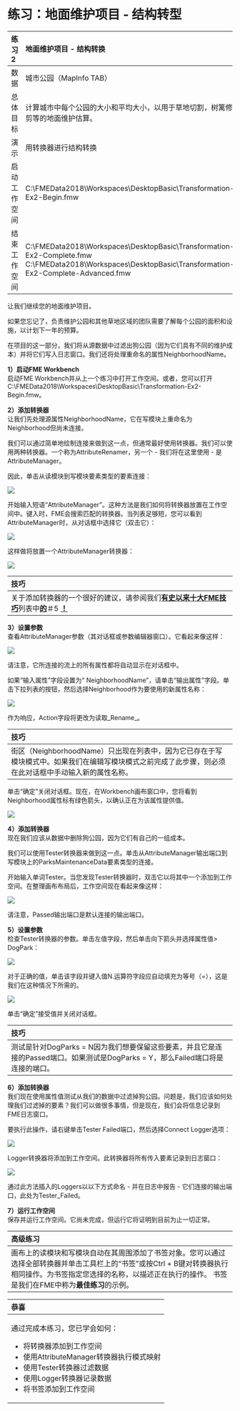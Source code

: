 # 练习：地面维护项目 - 结构转型

|  练习2 |  地面维护项目 - 结构转换 |
| :--- | :--- |
| 数据 | 城市公园（MapInfo TAB） |
| 总体目标 | 计算城市中每个公园的大小和平均大小，以用于草地切割，树篱修剪等的地面维护估算。 |
| 演示 | 用转换器进行结构转换 |
| 启动工作空间 | C:\FMEData2018\Workspaces\DesktopBasic\Transformation-Ex2-Begin.fmw |
| 结束工作空间 | C:\FMEData2018\Workspaces\DesktopBasic\Transformation-Ex2-Complete.fmw C:\FMEData2018\Workspaces\DesktopBasic\Transformation-Ex2-Complete-Advanced.fmw |

让我们继续您的地面维护项目。

如果您忘记了，负责维护公园和其他草地区域的团队需要了解每个公园的面积和设施，以计划下一年的预算。

在项目的这一部分，我们将从源数据中过滤出狗公园（因为它们具有不同的维护成本）并将它们写入日志窗口。我们还将处理重命名的属性NeighborhoodName。

  
**1）启动FME Workbench**  
启动FME Workbench并从上一个练习中打开工作空间。或者，您可以打开C:\FMEData2018\Workspaces\DesktopBasic\Transformation-Ex2-Begin.fmw。

  
**2）添加转换器**  
让我们先处理源属性NeighborhoodName，它在写模块上重命名为Neighborhood但尚未连接。

我们可以通过简单地绘制连接来做到这一点，但通常最好使用转换器。我们可以使用两种转换器。一个称为AttributeRenamer，另一个 - 我们将在这里使用 - 是AttributeManager。

因此，单击从读模块到写模块要素类型的要素连接：

[![](../../.gitbook/assets/img2.206.ex2.selectedfeatureconnection.png)](https://github.com/safesoftware/FMETraining/blob/Desktop-Basic-2018/DesktopBasic2Transformation/Images/Img2.206.Ex2.SelectedFeatureConnection.png)

开始输入短语“AttributeManager”。这种方法是我们如何将转换器放置在工作空间中。键入时，FME会搜索匹配的转换器。当列表足够短，您可以看到AttributeManager时，从对话框中选择它（双击它）：

[![](../../.gitbook/assets/img2.207.ex2.quickaddattrmanager.png)](https://github.com/safesoftware/FMETraining/blob/Desktop-Basic-2018/DesktopBasic2Transformation/Images/Img2.207.Ex2.QuickAddAttrManager.png)

这样做将放置一个AttributeManager转换器：

[![](../../.gitbook/assets/img2.208.ex2.attrmanageroncanvas.png)](https://github.com/safesoftware/FMETraining/blob/Desktop-Basic-2018/DesktopBasic2Transformation/Images/Img2.208.Ex2.AttrManagerOnCanvas.png)

|  技巧 |
| :--- |
|  关于添加转换器的一个很好的建议，请参阅我们[**有史以来十大FME技巧**](http://blog.safe.com/2014/10/fmeevangelist128/)列表中[**的**](http://blog.safe.com/2014/10/fmeevangelist128/)＃5 [**！**](http://blog.safe.com/2014/10/fmeevangelist128/) |

  
**3）设置参数**  
查看AttributeManager参数（其对话框或参数编辑器窗口）。它看起来像这样：

[![](../../.gitbook/assets/img2.209.ex2.attrmanagerparameters.png)](https://github.com/safesoftware/FMETraining/blob/Desktop-Basic-2018/DesktopBasic2Transformation/Images/Img2.209.Ex2.AttrManagerParameters.png)

请注意，它所连接的流上的所有属性都将自动显示在对话框中。

如果“输入属性”字段设置为“ NeighborhoodName”，请单击“输出属性”字段。单击下拉列表的按钮，然后选择Neighborhood作为要使用的新属性名称：

[![](../../.gitbook/assets/img2.210.ex2.attrmanagereditingattr.png)](https://github.com/safesoftware/FMETraining/blob/Desktop-Basic-2018/DesktopBasic2Transformation/Images/Img2.210.Ex2.AttrManagerEditingAttr.png)

作为响应，Action字段将更改为读取_Rename_。

|  技巧 |
| :--- |
|  街区（NeighborhoodName）只出现在列表中，因为它已存在于写模块模式中。如果我们在编辑写模块模式之前完成了此步骤，则必须在此对话框中手动输入新的属性名称。 |

单击“确定”关闭对话框。现在，在Workbench画布窗口中，您将看到Neighborhood属性标有绿色箭头，以确认正在为该属性提供值。

[![](../../.gitbook/assets/img2.211.ex2.attrmanagerafterediting.png)](https://github.com/safesoftware/FMETraining/blob/Desktop-Basic-2018/DesktopBasic2Transformation/Images/Img2.211.Ex2.AttrManagerAfterEditing.png)

  
**4）添加转换器**  
现在我们应该从数据中删除狗公园，因为它们有自己的一组成本。

我们可以使用Tester转换器来做到这一点。单击从AttributeManager输出端口到写模块上的ParksMaintenanceData要素类型的连接。

开始输入单词Tester。当您发现Tester转换器时，双击它以将其中一个添加到工作空间。在整理画布布局后，工作空间现在看起来像这样：

[![](../../.gitbook/assets/img2.212.ex2.testeroncanvas.png)](https://github.com/safesoftware/FMETraining/blob/Desktop-Basic-2018/DesktopBasic2Transformation/Images/Img2.212.Ex2.TesterOnCanvas.png)

请注意，Passed输出端口是默认连接的输出端口。

  
**5）设置参数**  
检查Tester转换器的参数。单击左值字段，然后单击向下箭头并选择属性值&gt; DogPark：

[![](../../.gitbook/assets/img2.213.ex2.testerattrselection.png)](https://github.com/safesoftware/FMETraining/blob/Desktop-Basic-2018/DesktopBasic2Transformation/Images/Img2.213.Ex2.TesterAttrSelection.png)

对于正确的值，单击该字段并键入值N.运算符字段应自动填充为等号（=），这是我们在这种情况下所需的。

[![](../../.gitbook/assets/img2.214.ex2.testertestclause.png)](https://github.com/safesoftware/FMETraining/blob/Desktop-Basic-2018/DesktopBasic2Transformation/Images/Img2.214.Ex2.TesterTestClause.png)

单击“确定”接受值并关闭对话框。

|  技巧 |
| :--- |
|  测试是针对DogParks = N因为我们想要保留这些要素，并且它是连接的Passed端口。如果测试是DogParks = Y，那么Failed端口将是连接的端口。 |

  
**6）添加转换器**  
我们现在使用属性值测试从我们的数据中过滤掉狗公园。问题是，我们应该如何处理我们过滤掉的要素？我们可以做很多事情，但是现在，我们会将信息记录到FME日志窗口。

要执行此操作，请右键单击Tester Failed端口，然后选择Connect Logger选项：

[![](../../.gitbook/assets/img2.215.ex2.testerconnectlogger.png)](https://github.com/safesoftware/FMETraining/blob/Desktop-Basic-2018/DesktopBasic2Transformation/Images/Img2.215.Ex2.TesterConnectLogger.png)

Logger转换器将添加到工作空间。此转换器将所有传入要素记录到日志窗口：

[![](../../.gitbook/assets/img2.216.ex2.workspacewithlogger.png)](https://github.com/safesoftware/FMETraining/blob/Desktop-Basic-2018/DesktopBasic2Transformation/Images/Img2.216.Ex2.WorkspaceWithLogger.png)

通过此方法插入的Loggers以以下方式命名 - 并在日志中报告 - 它们连接的输出端口，此处为Tester\_Failed。

  
**7）运行工作空间**  
保存并运行工作空间。它尚未完成，但运行它将证明到目前为止一切正常。

|  高级练习 |
| :--- |
|  画布上的读模块和写模块自动在其周围添加了书签对象。您可以通过选择全部转换器并单击工具栏上的“书签”或按Ctrl + B键对转换器执行相同操作。为书签指定您选择的名称，以描述正在执行的操作。  书签是我们在FME中称为**最佳练习**的示例。 |

<table>
  <thead>
    <tr>
      <th style="text-align:left">恭喜</th>
    </tr>
  </thead>
  <tbody>
    <tr>
      <td style="text-align:left">
        <p>通过完成本练习，您已学会如何：
          <br />
        </p>
        <ul>
          <li>将转换器添加到工作空间</li>
          <li>使用AttributeManager转换器执行模式映射</li>
          <li>使用Tester转换器过滤数据</li>
          <li>使用Logger转换器记录数据</li>
          <li>将书签添加到工作空间</li>
        </ul>
      </td>
    </tr>
  </tbody>
</table>